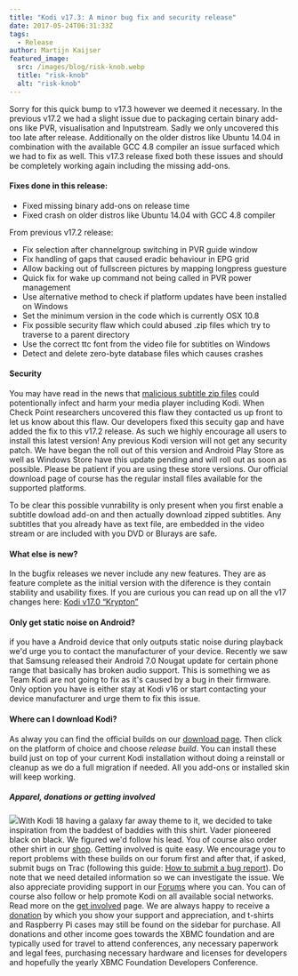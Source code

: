 ```yaml
---
title: "Kodi v17.3: A minor bug fix and security release"
date: 2017-05-24T06:31:33Z
tags:
  - Release
author: Martijn Kaijser
featured_image:
  src: /images/blog/risk-knob.webp
  title: "risk-knob"
  alt: "risk-knob"
---
```


Sorry for this quick bump to v17.3 however we deemed it necessary. In the previous v17.2 we had a slight issue due to packaging certain binary add-ons like PVR, visualisation and Inputstream. Sadly we only uncovered this too late after release. Additionally on the older distros like Ubuntu 14.04 in combination with the available GCC 4.8 compiler an issue surfaced which we had to fix as well. This v17.3 release fixed both these issues and should be completely working again including the missing add-ons.

#### Fixes done in this release:

- Fixed missing binary add-ons on release time
- Fixed crash on older distros like Ubuntu 14.04 with GCC 4.8 compiler

From previous v17.2 release:

- Fix selection after channelgroup switching in PVR guide window
- Fix handling of gaps that caused eradic behaviour in EPG grid
- Allow backing out of fullscreen pictures by mapping longpress guesture
- Quick fix for wake up command not being called in PVR power management
- Use alternative method to check if platform updates have been installed on Windows
- Set the minimum version in the code which is currently OSX 10.8
- Fix possible security flaw which could abused .zip files which try to traverse to a parent directory
- Use the correct ttc font from the video file for subtitles on Windows
- Detect and delete zero-byte database files which causes crashes

#### Security

You may have read in the news that [malicious subtitle zip files](https://blog.checkpoint.com/2017/05/23/hacked-in-translation/) could potentionally infect and harm your media player including Kodi. When Check Point researchers uncovered this flaw they contacted us up front to let us know about this flaw. Our developers fixed this secuity gap and have added the fix to this v17.2 release. As such we highly encourage all users to install this latest version! Any previous Kodi version will not get any security patch. We have began the roll out of this version and Android Play Store as well as Windows Store have this update pending and will roll out as soon as possible. Please be patient if you are using these store versions. Our official download page of course has the regular install files available for the supported platforms.

To be clear this possible vunrability is only present when you first enable a subtitle dowload add-on and then actually download zipped subtitles. Any subtitles that you already have as text file, are embedded in the video stream or are included with you DVD or Blurays are safe.

#### What else is new?

In the bugfix releases we never include any new features. They are as feature complete as the initial version with the diference is they contain stability and usability fixes. If you are curious you can read up on all the v17 changes here: [Kodi v17.0 “Krypton”](https://kodi.tv/kodi17)

#### Only get static noise on Android?

if you have a Android device that only outputs static noise during playback we'd urge you to contact the manufacturer of your device. Recently we saw that Samsung released their Android 7.0 Nougat update for certain phone range that basically has broken audio support. This is something we as Team Kodi are not going to fix as it's caused by a bug in their firmware. Only option you have is either stay at Kodi v16 or start contacting your device manufacturer and urge them to fix this issue.

#### Where can I download Kodi?

As alway you can find the official builds on our [download page](https://kodi.tv/download). Then click on the platform of choice and choose _release build_. You can install these build just on top of your current Kodi installation without doing a reinstall or cleanup as we do a full migration if needed. All you add-ons or installed skin will keep working.

##### Apparel, donations or getting involved

[![](/images/blog/darkshirt.webp)](https://teespring.com/stores/kodi-t-shirt-store)With Kodi 18 having a galaxy far away theme to it, we decided to take inspiration from the baddest of baddies with this shirt. Vader pioneered black on black. We figured we'd follow his lead. You of course also order other shirt in our [shop](https://kodi.tv/store). Getting involved is quite easy. We encourage you to report problems with these builds on our forum first and after that, if asked, submit bugs on Trac (following this guide: [How to submit a bug report](https://kodi.wiki/view/HOW-TO:Submit_a_bug_report)). Do note that we need detailed information so we can investigate the issue. We also appreciate providing support in our [Forums](https://forum.kodi.tv/ "Kodi Forums") where you can. You can of course also follow or help promote Kodi on all available social networks. Read more on the [get involved](https://kodi.tv/get-involved) page. We are always happy to receive a [donation](https://kodi.tv/contribute/donate "Donate") by which you show your support and appreciation, and t-shirts and Raspberry Pi cases may still be found on the sidebar for purchase. All donations and other income goes towards the XBMC foundation and are typically used for travel to attend conferences, any necessary paperwork and legal fees, purchasing necessary hardware and licenses for developers and hopefully the yearly XBMC Foundation Developers Conference.
